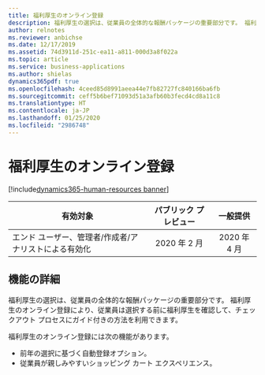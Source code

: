 ```yaml
---
title: 福利厚生のオンライン登録
description: 福利厚生の選択は、従業員の全体的な報酬パッケージの重要部分です。 福利厚生のオンライン登録により、従業員は選択する前に福利厚生を確認して、チェックアウト プロセスにガイド付きの方法を利用できます。
author: relnotes
ms.reviewer: anbichse
ms.date: 12/17/2019
ms.assetid: 74d3911d-251c-ea11-a811-000d3a8f022a
ms.topic: article
ms.service: business-applications
ms.author: shielas
dynamics365pdf: true
ms.openlocfilehash: 4ceed85d8991aeea44e7fb82727fc840166ba6fb
ms.sourcegitcommit: ceff5b6bef71093d51a3afb60b3fecd4cd8a11c8
ms.translationtype: HT
ms.contentlocale: ja-JP
ms.lasthandoff: 01/25/2020
ms.locfileid: "2986748"
---
```

# <a name="online-benefit-enrollment"></a>福利厚生のオンライン登録
[!include[dynamics365-human-resources banner](../includes/dynamics365-human-resources.md)]

| 有効対象    |  パブリック プレビュー | 一般提供 | 
| ---------- | :----------: |:----------: |
|エンド ユーザー、管理者/作成者/アナリストによる有効化|2020 年 2 月| 2020 年 4 月|






## <a name="feature-details"></a>機能の詳細
<!--feature detail start -->
福利厚生の選択は、従業員の全体的な報酬パッケージの重要部分です。 福利厚生のオンライン登録により、従業員は選択する前に福利厚生を確認して、チェックアウト プロセスにガイド付きの方法を利用できます。

福利厚生のオンライン登録には次の機能があります。

- 前年の選択に基づく自動登録オプション。
- 従業員が親しみやすいショッピング カート エクスペリエンス。


<!--feature detail end -->









